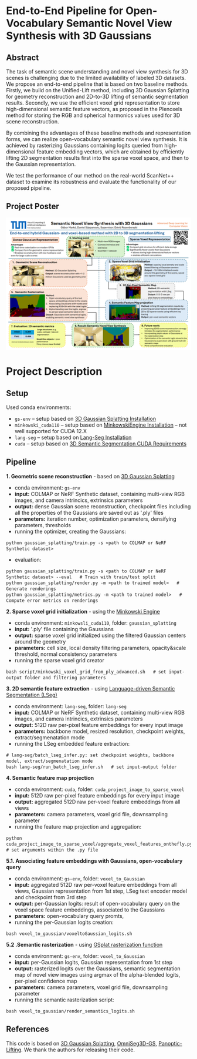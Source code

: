# End-to-End Pipeline for Open-Vocabulary Semantic Novel View Synthesis with 3D Gaussians
## Abstract
The task of semantic scene understanding and novel view synthesis for 3D scenes is challenging due to the limited availability of labeled 3D datasets. We propose an end-to-end pipeline that is based on two baseline methods. Firstly, we build on the Unified-Lift method, including 3D Gaussian Splatting for geometry reconstruction and 2D-to-3D lifting of semantic segmentation results. Secondly, we use the efficient voxel grid representation to store high-dimensional semantic feature vectors, as proposed in the Plenoxels method for storing the RGB and spherical harmonics values used for 3D scene reconstruction. 

By combining the advantages of these baseline methods and representation forms, we can realize open-vocabulary semantic novel view synthesis. It is achieved by rasterizing Gaussians containing logits queried from high-dimensional feature embedding vectors, which are obtained by efficiently lifting 2D segmentation results first into the sparse voxel space, and then to the Gaussian representation.

We test the performance of our method on the real-world ScanNet++ dataset to examine its robustness and evaluate the functionality of our proposed pipeline.

## Project Poster
![image](poster/poster.png)

# Project Description
## Setup
Used conda environments:
<!-- - `unified_lift_cuda121` – setup based on [Unified-Lift Usage.md](https://github.com/Runsong123/Unified-Lift/blob/main/doc/Usage.md)  -->
- `gs-env` – setup based on [3D Gaussian Splatting Installation](https://github.com/graphdeco-inria/gaussian-splatting?tab=readme-ov-file#setup)
- `minkowski_cuda110` – setup based on [MinkowskiEngine Installation](https://github.com/NVIDIA/MinkowskiEngine/) – not well supported for CUDA 12.X  
- `lang-seg` – setup based on [Lang-Seg Installation](https://github.com/isl-org/lang-seg?tab=readme-ov-file#installation)  
- `cuda` – setup based on [3D Semantic Segmentation CUDA Requirements](https://github.com/gabormarko/3D-semantic-segmentation/blob/main/cuda_requirement.txt)  

## Pipeline
**1. Geometric scene reconstruction** - based on [3D Gaussian Splatting](https://github.com/graphdeco-inria/gaussian-splatting)
- conda environment: `gs-env`
- **input:** COLMAP or NeRF Synthetic dataset, containing multi-view RGB images, and camera intrincics, extrinsics parameters
- **output:** dense Gaussian scene reconstruction, checkpoint files including all the properties of the Gaussians are saved out as '.ply' files
- **parameters:** iteration number, optimization parameters, densifying parameters, thresholds
- running the optimizer, creating the Gaussians:
```
python gaussian_splatting/train.py -s <path to COLMAP or NeRF Synthetic dataset>
```
- evaluation:
```
python gaussian_splatting/train.py -s <path to COLMAP or NeRF Synthetic dataset> --eval   # Train with train/test split
python gaussian_splatting/render.py -m <path to trained model>   # Generate renderings
python gaussian_splatting/metrics.py -m <path to trained model>   # Compute error metrics on renderings
```

**2. Sparse voxel grid initialization** - using the [Minkowski Engine](https://github.com/NVIDIA/MinkowskiEngine/)
- conda environment: `minkowsli_cuda110`, folder: `gaussian_splatting`
- **input:** '.ply' file containing the Gaussians
- **output:** sparse voxel grid initialized using the filtered Gaussian centers around the geometry
- **parameters:** cell size, local density filtering parameters, opacity&scale threshold, normal consistency parameters
- running the sparse voxel grid creator
```
bash script/minkowski_voxel_grid_from_ply_advanced.sh   # set input-output folder and filtering parameters
```

**3. 2D semantic feature extraction** - using [Language-driven Semantic Segmentation (LSeg)](https://github.com/isl-org/lang-seg)
- conda environment: `lang-seg`, folder:  `lang-seg`
- **input:** COLMAP or NeRF Synthetic dataset, containing multi-view RGB images, and camera intrincics, extrinsics parameters
- **output:** 512D raw per-pixel feature embeddings for every input image
- **parameters:** backbone model, resized resolution, checkpoint weights, extract/segmenatation mode
- running the LSeg embedded feature extraction:
```
# lang-seg/batch_lseg_infer.py: set checkpoint weights, backbone model, extract/segmenatation mode
bash lang-seg/run_batch_lseg_infer.sh   # set input-output folder
```

**4. Semantic feature map projection**
- conda environment: `cuda`, folder: `cuda_project_image_to_sparse_voxel`
- **input:** 512D raw per-pixel feature embeddings for every input image
- **output:** aggregated 512D raw per-voxel feature embeddings from all views
- **parameters:** camera parameters, voxel grid file, downsampling parameter
- running the feature map projection and aggregation:
```
python cuda_project_image_to_sparse_voxel/aggregate_voxel_features_onthefly.py   # set arguments within the .py file
```

**5.1. Associating feature embeddings with Gaussians, open-vocabulary query**
- conda environment: `gs-env`, folder: `voxel_to_Gaussian`
- **input:**  aggregated 512D raw per-voxel feature embeddings from all views, Gaussian representation from 1st step, LSeg text encoder model and checkpoint from 3rd step
- **output:** per-Gaussian logits: result of open-vocabulary query on the voxel space feature embeddings, associated to the Gaussians
- **parameters:** open-vocabulary query promts, 
- running the per-Gaussian logits creation:
```
bash voxel_to_gaussian/voxeltoGaussian_logits.sh
```

**5.2 .Semantic rasterization** - using [GSplat rasterization function](https://docs.gsplat.studio/main/apis/rasterization.html)
- conda environment: `gs-env`, folder: `voxel_to_Gaussian`
- **input:** per-Gaussian logits, Gaussian representation from 1st step
- **output:** rasterized logits over the Gaussians, semantic segmentation map of novel view images using argmax of the alpha-blended logits, per-pixel confidence map
- **parameters:** camera parameters, voxel grid file, downsampling parameter
- running the semantic rasterization script:
```
bash voxel_to_gaussian/render_semantics_logits.sh
```

## References
This code is based on [3D Gaussian Splatting](https://github.com/graphdeco-inria/gaussian-splatting), [OmniSeg3D-GS](https://github.com/OceanYing/OmniSeg3D-GS), [Panoptic-Lifting](https://github.com/nihalsid/panoptic-lifting). We thank the authors for releasing their code. 




